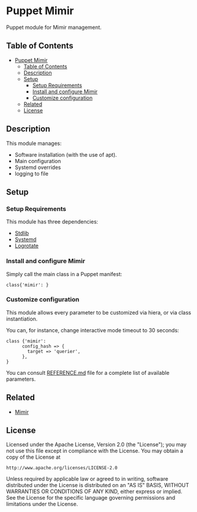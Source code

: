 # Puppet Mimir

Puppet module for Mimir management.

## Table of Contents

- [Puppet Mimir](#puppet-mimir)
  - [Table of Contents](#table-of-contents)
  - [Description](#description)
  - [Setup](#setup)
    - [Setup Requirements](#setup-requirements)
    - [Install and configure Mimir](#install-and-configure-mimir)
    - [Customize configuration](#customize-configuration)
  - [Related](#related)
  - [License](#license)

## Description

This module manages:
* Software installation (with the use of apt).
* Main configuration
* Systemd overrides
* logging to file

## Setup

### Setup Requirements

This module has three dependencies:
* [Stdlib](https://forge.puppet.com/modules/puppetlabs/stdlib)
* [Systemd](https://forge.puppet.com/modules/camptocamp/systemd)
* [Logrotate](https://forge.puppet.com/modules/puppet/logrotate)

### Install and configure Mimir

Simply call the main class in a Puppet manifest:

```puppet
class{'mimir': }
```

### Customize configuration

This module allows every parameter to be customized via hiera, or via class
instantiation.

You can, for instance, change interactive mode timeout to 30 seconds:

```puppet
class {'mimir':
      config_hash => {
        target => 'querier',
      },
}
```

You can consult [REFERENCE.md](REFERENCE.md) file for a complete list of
available parameters.


## Related

* [Mimir](https://grafana.com/oss/mimir/)

## License

Licensed under the Apache License, Version 2.0 (the "License");
you may not use this file except in compliance with the License.
You may obtain a copy of the License at

    http://www.apache.org/licenses/LICENSE-2.0

Unless required by applicable law or agreed to in writing, software
distributed under the License is distributed on an "AS IS" BASIS,
WITHOUT WARRANTIES OR CONDITIONS OF ANY KIND, either express or implied.
See the License for the specific language governing permissions and
limitations under the License.
